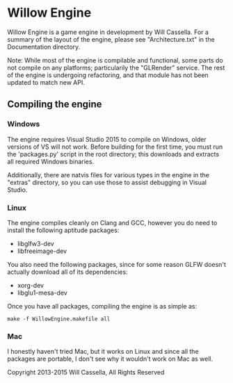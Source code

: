 # Willow Engine

Willow Engine is a game engine in development by Will Cassella.
For a summary of the layout of the engine, please see "Architecture.txt" in the Documentation directory.

Note: While most of the engine is compilable and functional, some parts do not compile on any platforms; particularily the "GLRender" service. The rest of the engine is undergoing refactoring, and that module has not been updated to match new API.

## Compiling the engine

### Windows

The engine requires Visual Studio 2015 to compile on Windows, older versions of VS will not work.
Before building for the first time, you must run the 'packages.py' script in the root directory; this downloads and extracts all required Windows binaries.

Additionally, there are natvis files for various types in the engine in the "extras" directory, so you can use those to assist debugging in Visual Studio.

### Linux

The engine compiles cleanly on Clang and GCC, however you do need to install the following aptitude packages:
+ libglfw3-dev
+ libfreeimage-dev

You also need the following packages, since for some reason GLFW doesn't actually download all of its dependencies:
+ xorg-dev
+ libglu1-mesa-dev

Once you have all packages, compiling the engine is as simple as:

`make -f WillowEngine.makefile all`

### Mac

I honestly haven't tried Mac, but it works on Linux and since all the packages are portable, I don't see why it wouldn't work on Mac as well.

Copyright 2013-2015 Will Cassella, All Rights Reserved
